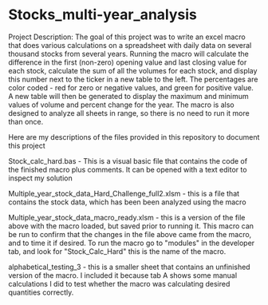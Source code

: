# Stocks_multi-year_analysis

Project Description:
The goal of this project was to write an excel macro that does various calculations on a spreadsheet with daily data on several thousand stocks from several years. Running the macro will calculate the difference in the first (non-zero) opening value and last closing value for each stock, calculate the sum of all the volumes for each stock, and display this number next to the ticker in a new table to the left. The percentages are color coded - red for zero or negative values, and green for positive value. A new table will then be generated to display the maximum and minimum values of volume and percent change for the year. The macro is also designed to analyze all sheets in range, so there is no need to run it more than once. 

Here are my descriptions of the files provided in this repository to document this project

Stock_calc_hard.bas  - This is a visual basic file that contains the code of the finished macro plus comments. It can be opened with a text editor to inspect my solution

Multiple_year_stock_data_Hard_Challenge_full2.xlsm - this is a file that contains the stock data, which has been been analyzed using the macro

Multiple_year_stock_data_macro_ready.xlsm - this is a version of the file above with the macro loaded, but saved prior to running it. This macro can be run to confirm that the changes in the file above came from the macro, and to time it if desired. To run the macro go to "modules" in the developer tab, and look for "Stock_Calc_Hard" this is the name of the macro. 

alphabetical_testing_3 - this is a smaller sheet that contains an unfinished version of the macro. I included it because tab A shows some manual calculations I did to test whether the macro was calculating desired quantities correctly. 

